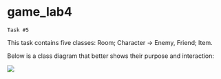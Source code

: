 # game_lab4

`Task #5`

This task contains five classes: Room; Character -> Enemy, Friend; Item.


Below is a class diagram that better shows their purpose and interaction:

![](https://drive.google.com/uc?export=view&amp;id=1n7Wa4WM4WuiP-3ynXMePuVLiUVKkVVzm)
